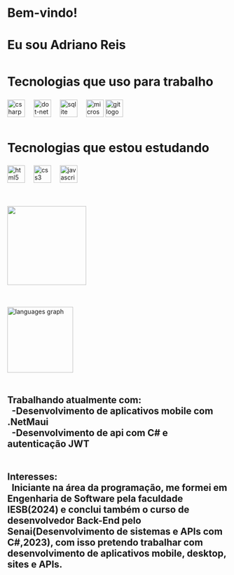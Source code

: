 <h1>Bem-vindo!</h1>  
<h1>Eu sou Adriano Reis</h1>  

<h2 style="font-size: 2em; margin-top: 50px;">Tecnologias que uso para trabalho</h2> 
<div align="left" style="margin-top: 20px;">
  <img src="https://cdn.jsdelivr.net/gh/devicons/devicon/icons/csharp/csharp-original.svg" height="40" alt="csharp logo"  />
  <img width="12" />  
  <img src="https://cdn.jsdelivr.net/gh/devicons/devicon/icons/dot-net/dot-net-plain-wordmark.svg" height="40" alt="dot-net logo"  />
  <img width="12" />      
  <img src="https://cdn.jsdelivr.net/gh/devicons/devicon/icons/sqlite/sqlite-original.svg" height="40" alt="sqlite logo"  />
  <img width="12" />
  <img src="https://cdn.jsdelivr.net/gh/devicons/devicon/icons/microsoftsqlserver/microsoftsqlserver-plain.svg" height="40" alt="microsoftsqlserver logo"  />
  <img src="https://cdn.simpleicons.org/git/F05032" height="40" alt="git logo"  />
  <img width="12" />
</div>

<h2 style="font-size: 2em; margin-top: 50px;">Tecnologias que estou estudando</h2> 
<div align="left" style="margin-top: 20px;">  
  <img src="https://cdn.jsdelivr.net/gh/devicons/devicon/icons/html5/html5-original.svg" height="40" alt="html5 logo"  />
  <img width="12" />
  <img src="https://cdn.jsdelivr.net/gh/devicons/devicon/icons/css3/css3-original.svg" height="40" alt="css3 logo"  />
  <img width="12" />
  <img src="https://cdn.jsdelivr.net/gh/devicons/devicon/icons/javascript/javascript-original.svg" height="40" alt="javascript logo"  />
  <img width="12" />
</div>    
<div align="left" style="margin-top: 50px;">
    <div align="left" style="margin-top: 50px;">
        <a href="https://github.com/Adriano-Reis-Eng">
            <img height="180em" src="https://github-readme-stats.vercel.app/api?username=Adriano-Reis-Eng&show_icons=true&theme=dark&include_all_commits=false&count_private=false"/>
        </a>
    </div>
    <div align="left" style="margin-top: 50px;">
        <img src="https://github-readme-stats.vercel.app/api/top-langs?username=Adriano-Reis-Eng&locale=en&hide_title=false&layout=compact&card_width=360&langs_count=5&theme=dark&hide_border=false" height="150" alt="languages graph"/>
    </div>
</div>
<h2 fontsize="20em" style="margin-top: 50px;">Trabalhando atualmente com:
<br>&nbsp;&nbsp;-Desenvolvimento de aplicativos mobile com .NetMaui
<br>&nbsp;&nbsp;-Desenvolvimento de api com C# e autenticação JWT</h2> 
<h2 fontsize="20em" style="margin-top: 50px;">Interesses:
<br>&nbsp;&nbsp;Iniciante na área da programação, me formei em Engenharia de Software pela faculdade IESB(2024) e conclui também o curso de desenvolvedor Back-End pelo Senai(Desenvolvimento de sistemas e APIs com C#,2023), com isso pretendo trabalhar com desenvolvimento de aplicativos mobile, desktop, sites e APIs.</h2>
